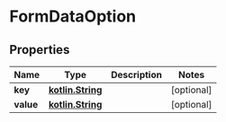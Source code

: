 # FormDataOption

## Properties
Name | Type | Description | Notes
------------ | ------------- | ------------- | -------------
**key** | [**kotlin.String**](.md) |  |  [optional]
**value** | [**kotlin.String**](.md) |  |  [optional]
